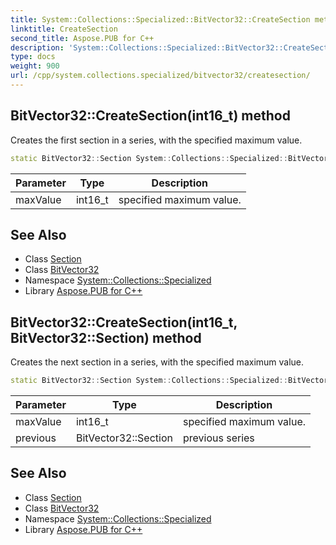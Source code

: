 ```yaml
---
title: System::Collections::Specialized::BitVector32::CreateSection method
linktitle: CreateSection
second_title: Aspose.PUB for C++
description: 'System::Collections::Specialized::BitVector32::CreateSection method. Creates the first section in a series, with the specified maximum value in C++.'
type: docs
weight: 900
url: /cpp/system.collections.specialized/bitvector32/createsection/
---
```

## BitVector32::CreateSection(int16_t) method


Creates the first section in a series, with the specified maximum value.

```cpp
static BitVector32::Section System::Collections::Specialized::BitVector32::CreateSection(int16_t maxValue)
```


| Parameter | Type | Description |
| --- | --- | --- |
| maxValue | int16_t | specified maximum value. |

## See Also

* Class [Section](../section/)
* Class [BitVector32](../)
* Namespace [System::Collections::Specialized](../../)
* Library [Aspose.PUB for C++](../../../)
## BitVector32::CreateSection(int16_t, BitVector32::Section) method


Creates the next section in a series, with the specified maximum value.

```cpp
static BitVector32::Section System::Collections::Specialized::BitVector32::CreateSection(int16_t maxValue, BitVector32::Section previous)
```


| Parameter | Type | Description |
| --- | --- | --- |
| maxValue | int16_t | specified maximum value. |
| previous | BitVector32::Section | previous series |

## See Also

* Class [Section](../section/)
* Class [BitVector32](../)
* Namespace [System::Collections::Specialized](../../)
* Library [Aspose.PUB for C++](../../../)
